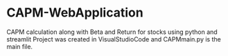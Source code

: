 # CAPM-WebApplication
CAPM calculation along with Beta and Return for stocks using python and streamlit
Project was created in VisualStudioCode and CAPMmain.py is the main file.

